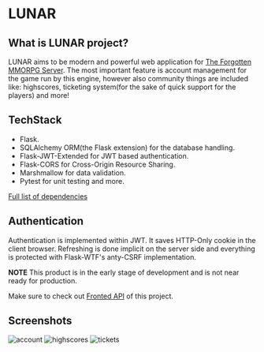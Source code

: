 # LUNAR

## What is LUNAR project?

LUNAR aims to be modern and powerful web application for [The Forgotten MMORPG Server](https://github.com/otland/forgottenserver). The most important feature is account management for the game run by this engine, however also
community things are included like: highscores, ticketing system(for the sake of quick support for the players) and more!


## TechStack
- Flask.
- SQLAlchemy ORM(the Flask extension) for the database handling.
- Flask-JWT-Extended for JWT based authentication.
- Flask-CORS for Cross-Origin Resource Sharing.
- Marshmallow for data validation.
- Pytest for unit testing and more.

[Full list of dependencies](https://github.com/damianpawlikowski/lunar/blob/main/requirements.txt)

## Authentication
Authentication is implemented within JWT. It saves HTTP-Only cookie in the client browser.
Refreshing is done implicit on the server side and everything is protected with Flask-WTF's
anty-CSRF implementation.


**NOTE**
This product is in the early stage of development and is not near ready for production.

Make sure to check out [Fronted API](https://github.com/damianpawlikowski/lunar-ui) of this project.


## Screenshots
![account](https://i.imgur.com/qhi5pR2.png)
![highscores](https://i.imgur.com/yEHDZ5T.png)
![tickets](https://i.imgur.com/LhVL5cj.png)
